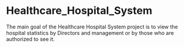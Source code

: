 # Healthcare_Hospital_System
The main goal of the Healthcare Hospital System project is to view the hospital statistics by Directors and management or by those who are authorized to see it.
